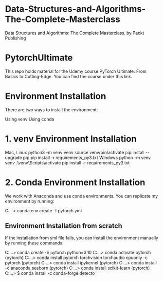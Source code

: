 


# Data-Structures-and-Algorithms-The-Complete-Masterclass
Data Structures and Algorithms: The Complete Masterclass, by Packt Publishing 

# PytorchUltimate
This repo holds material for the Udemy course PyTorch Ultimate: From Basics to Cutting-Edge. You can find the course under this link.

# Environment Installation
There are two ways to install the environment:

Using venv
Using conda

# 1. venv Environment Installation
Mac, Linux
python3 -m venv venv
source venv/bin/activate
pip install --upgrade pip
pip install -r requirements_py3.txt
Windows
python -m venv venv
.\venv\Scripts\activate
pip install -r requirements_py3.txt

# 2. Conda Environment Installation
We work with Anaconda and use conda environments. You can replicate my environment by running:

C:\...> conda env create -f pytorch.yml

## Environment Installation from scratch
If the installation from yml file fails, you can install the environment manually by running these commands:

C:\...> conda create -n pytorch python=3.10
C:\...> conda activate pytorch
(pytorch) C:\...> conda install pytorch torchvision torchaudio cpuonly -c pytorch
(pytorch) C:\...> conda install ipykernel
(pytorch) C:\...> conda install -c anaconda seaborn
(pytorch) C:\...> conda install scikit-learn
(pytorch) C:\...> $ conda install -c conda-forge detecto

